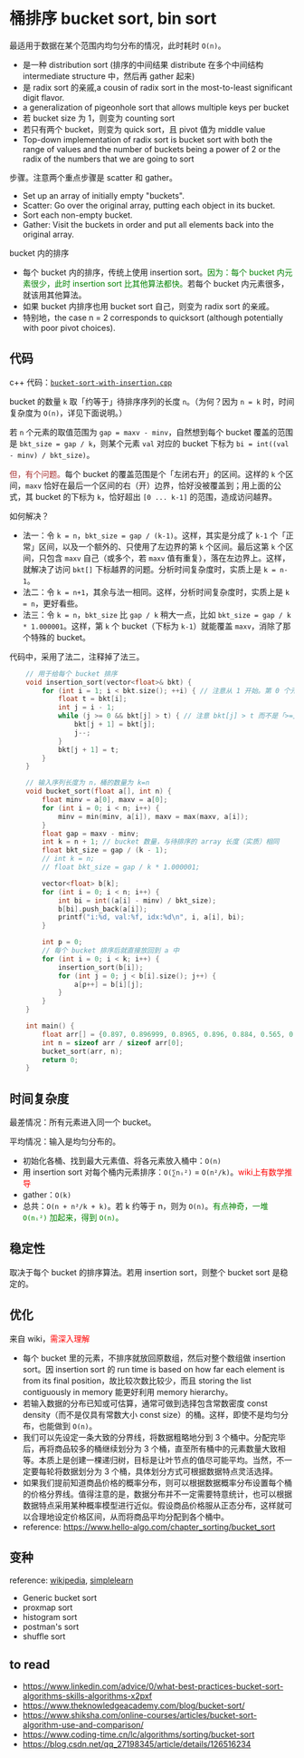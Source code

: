 # 桶排序 bucket sort, bin sort

最适用于数据在某个范围内均匀分布的情况，此时耗时 `O(n)`。

- 是一种 distribution sort (排序的中间结果 distribute 在多个中间结构 intermediate structure 中，然后再 gather 起来)
- 是 radix sort 的亲戚,a cousin of radix sort in the most-to-least significant digit flavor.
- a generalization of pigeonhole sort that allows multiple keys per bucket
- 若 bucket size 为 1，则变为 counting sort
- 若只有两个 bucket，则变为 quick sort，且 pivot 值为 middle value
- Top-down implementation of radix sort is bucket sort with both the range of values and the number of buckets being a power of 2 or the radix of the numbers that we are going to sort

步骤。注意两个重点步骤是 scatter 和 gather。

- Set up an array of initially empty "buckets".
- Scatter: Go over the original array, putting each object in its bucket.
- Sort each non-empty bucket.
- Gather: Visit the buckets in order and put all elements back into the original array.

bucket 内的排序

- 每个 bucket 内的排序，传统上使用 insertion sort。<font color="green">因为：每个 bucket 内元素很少，此时 insertion sort 比其他算法都快。</font>若每个 bucket 内元素很多，就该用其他算法。
- 如果 bucket 内排序也用 bucket sort 自己，则变为 radix sort 的亲戚。
- 特别地，the case n = 2 corresponds to quicksort (although potentially with poor pivot choices).


## 代码

c++ 代码：[`bucket-sort-with-insertion.cpp`](code/bucket-sort-with-insertion.cpp)

bucket 的数量 `k` 取「约等于」待排序序列的长度 `n`。（为何？因为 `n = k` 时，时间复杂度为 `O(n)`，详见下面说明。）

若 `n` 个元素的取值范围为 `gap = maxv - minv`，自然想到每个 bucket 覆盖的范围是 `bkt_size = gap / k`，则某个元素 `val` 对应的 bucket 下标为 `bi = int((val - minv) / bkt_size)`。

<font color="brown">但，有个问题。</font>每个 bucket 的覆盖范围是个「左闭右开」的区间。这样的 `k` 个区间，`maxv` 恰好在最后一个区间的右（开）边界，恰好没被覆盖到；用上面的公式，其 bucket 的下标为 `k`，恰好超出 `[0 ... k-1]` 的范围，造成访问越界。

如何解决？
- 法一：令 `k = n`，`bkt_size = gap / (k-1)`。这样，其实是分成了 `k-1` 个「正常」区间，以及一个额外的、只使用了左边界的第 `k` 个区间。最后这第 `k` 个区间，只包含 `maxv` 自己（或多个，若 `maxv` 值有重复），落在左边界上。这样，就解决了访问 `bkt[]` 下标越界的问题。分析时间复杂度时，实质上是 `k = n-1`。
- 法二：令 `k = n+1`，其余与法一相同。这样，分析时间复杂度时，实质上是 `k = n`，更好看些。
- 法三：令 `k = n`，`bkt_size` 比 `gap / k` 稍大一点，比如 `bkt_size = gap / k * 1.000001`。这样，第 `k` 个 bucket（下标为 `k-1`）就能覆盖 `maxv`，消除了那个特殊的 bucket。

代码中，采用了法二，注释掉了法三。

```cpp
    // 用于给每个 bucket 排序
    void insertion_sort(vector<float>& bkt) {
        for (int i = 1; i < bkt.size(); ++i) { // 注意从 1 开始。第 0 个元素是「已排序区」的初始态。
            float t = bkt[i];
            int j = i - 1;
            while (j >= 0 && bkt[j] > t) { // 注意 bkt[j] > t 而不是「>=」，为保持稳定性。
                bkt[j + 1] = bkt[j];
                j--;
            }
            bkt[j + 1] = t;
        }
    }

    // 输入序列长度为 n，桶的数量为 k=n
    void bucket_sort(float a[], int n) {
        float minv = a[0], maxv = a[0];
        for (int i = 0; i < n; i++) {
            minv = min(minv, a[i]), maxv = max(maxv, a[i]);
        }
        float gap = maxv - minv;
        int k = n + 1; // bucket 数量，与待排序的 array 长度（实质）相同
        float bkt_size = gap / (k - 1);
        // int k = n;
        // float bkt_size = gap / k * 1.000001;

        vector<float> b[k];
        for (int i = 0; i < n; i++) {
            int bi = int((a[i] - minv) / bkt_size);
            b[bi].push_back(a[i]);
            printf("i:%d, val:%f, idx:%d\n", i, a[i], bi);
        }

        int p = 0;
        // 每个 bucket 排序后就直接放回到 a 中
        for (int i = 0; i < k; i++) {
            insertion_sort(b[i]);
            for (int j = 0; j < b[i].size(); j++) {
                a[p++] = b[i][j];
            }
        }
    }

    int main() {
        float arr[] = {0.897, 0.896999, 0.8965, 0.896, 0.884, 0.565, 0.656, 0.1234, 0.665, 0.3434};
        int n = sizeof arr / sizeof arr[0];
        bucket_sort(arr, n);
        return 0;
    }
```

## 时间复杂度

最差情况：所有元素进入同一个 bucket。

平均情况：输入是均匀分布的。
- 初始化各桶、找到最大元素值、将各元素放入桶中：`O(n)`
- 用 insertion sort 对每个桶内元素排序：`O(∑nᵢ²)` = `O(n²/k)`。<font color="red">wiki上有数学推导</font>
- gather：`O(k)`
- 总共：`O(n + n²/k + k)`。若 k 约等于 n，则为 `O(n)`。<font color="green">有点神奇，一堆 `O(nᵢ²)` 加起来，得到 `O(n)`。</font>

## 稳定性

取决于每个 bucket 的排序算法。若用 insertion sort，则整个 bucket sort 是稳定的。

## 优化

来自 wiki，<font color="red">需深入理解</font>

- 每个 bucket 里的元素，不排序就放回原数组，然后对整个数组做 insertion sort。因 insertion sort 的 run time is based on how far each element is from its final position，故比较次数比较少，而且 storing the list contiguously in memory 能更好利用 memory hierarchy。
- 若输入数据的分布已知或可估算，通常可做到选择包含常数密度 const density（而不是仅具有常数大小 const size）的桶。这样，即使不是均匀分布，也能做到 `O(n)`。
- 我们可以先设定一条大致的分界线，将数据粗略地分到 3 个桶中。分配完毕后，再将商品较多的桶继续划分为 3 个桶，直至所有桶中的元素数量大致相等。本质上是创建一棵递归树，目标是让叶节点的值尽可能平均。当然，不一定要每轮将数据划分为 3 个桶，具体划分方式可根据数据特点灵活选择。
- 如果我们提前知道商品价格的概率分布，则可以根据数据概率分布设置每个桶的价格分界线。值得注意的是，数据分布并不一定需要特意统计，也可以根据数据特点采用某种概率模型进行近似。假设商品价格服从正态分布，这样就可以合理地设定价格区间，从而将商品平均分配到各个桶中。
- reference: https://www.hello-algo.com/chapter_sorting/bucket_sort

## 变种

reference: [wikipedia](https://en.wikipedia.org/wiki/Bucket_sort), [simplelearn](https://www.simplilearn.com/tutorials/data-structure-tutorial/bucket-sort-algorithm)

- Generic bucket sort
- proxmap sort
- histogram sort
- postman's sort
- shuffle sort

## to read

- https://www.linkedin.com/advice/0/what-best-practices-bucket-sort-algorithms-skills-algorithms-x2pxf
- https://www.theknowledgeacademy.com/blog/bucket-sort/
- https://www.shiksha.com/online-courses/articles/bucket-sort-algorithm-use-and-comparison/
- https://www.coding-time.cn/lc/algorithms/sorting/bucket-sort
- https://blog.csdn.net/qq_27198345/article/details/126516234
